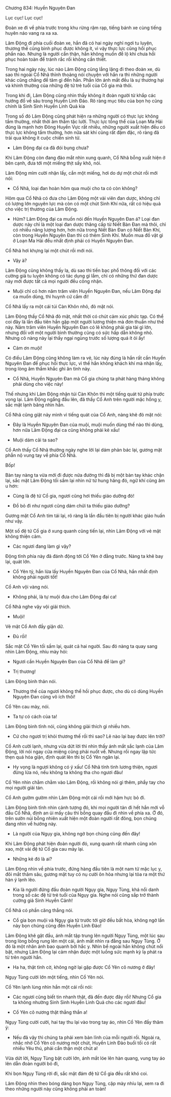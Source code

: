 




Chương 834: Huyền Nguyên Đan


Lục cục! Lục cục!

Đoàn xe đi về phía trước trong khu rừng rậm rạp, tiếng bánh xe cùng tiếng huyên náo vang ra xa xa.

Lâm Động đi phía cuối đoàn xe, hắn đã có hai ngày nghỉ ngơi tu luyện, thương thế cũng bình phục được không ít, vì vậy thực lực cũng hồi phục phần nào. Nhưng là người cẩn thận, hắn không muốn để lộ khi chưa hồi phục hoàn toàn để tránh rắc rối không cần thiết.

Trong hai ngày này, lúc nào Lâm Động cũng lẳng lặng đi theo đoàn xe, dù sao thì ngoài Cổ Nhã thỉnh thoảng nói chuyện với hắn ra thì những người khác cũng chẳng để tâm gì đến hắn. Phần lớn ánh mắt đều là sự thương hại và khinh thường của những đệ tử trẻ tuổi của Cổ gia mà thôi.

Trong khi đi, Lâm Động cũng nhìn thấy không ít đoàn người từ khắp các hướng đổ về sâu trong Huyền Linh Đảo. Rõ ràng mục tiêu của bọn họ cũng chính là Sinh Sinh Huyền Linh Quả kia

Trong số đó Lâm Động cũng phát hiện ra những người có thực lực không tầm thường, nhất thời âm thầm tặc lưỡi. Thực lực tổng thể của Loạn Ma Hải đúng là mạnh hơn Đông Huyền Vực rất nhiều, những người xuất hiện đều có thực lực không tầm thường, hơn nữa sát khí cũng rất đậm đặc, rõ ràng đã trải qua không ít cuộc chiến sinh tử.

- Lâm Động đại ca đã đói bụng chưa?

Khi Lâm Động còn đang đảo mắt nhìn xung quanh, Cổ Nhã bỗng xuất hiện ở bên cạnh, đưa tới một miếng thịt sấy khô, nói.

Lâm Động mỉm cười nhận lấy, cắn một miếng, hơi do dự một chút rồi mới nói:

- Cổ Nhã, loại đan hoàn hôm qua muội cho ta có còn không?

Hôm qua Cổ Nhã có đưa cho Lâm Động một vài viên đan dược, không chỉ có lượng lớn nguyên lực mà còn có một chút Sinh Khí nữa, rất có hiệu quả cho việc trị thương của Lâm Động.

- Hửm? Lâm Động đại ca muốn nói đến Huyền Nguyên Đan á? Loại đan dược này chỉ là một loại đan dược thăng cấp từ Niết Bàn Đan mà thôi, chỉ có nhiều năng lượng hơn, hơn nữa trong Niết Bàn Đan có Niết Bàn Khí, còn trong Huyền Nguyên Đan thì có thêm Sinh Khí. Muốn mua đồ vật gì ở Loạn Ma Hải đều nhất định phải có Huyền Nguyên Đan.

Cổ Nhã hơi khựng lại một chút rồi mới nói.

- Vậy à?

Lâm Động cũng không thấy lạ, dù sao thì tiền bạc phổ thông đối với các cường giả tu luyện không có tác dụng gì lắm, chỉ có những thứ đan dược này mới được tất cả mọi người đều công nhận.

- Muội chỉ có hơn năm trăm viên Huyền Nguyên Đan, nếu Lâm Động đại ca muốn dùng, thì huynh cứ cầm đi!

Cổ Nhã lấy ra một cái túi Càn Khôn nhỏ, đỏ mặt nói.

Lâm Động thấy Cổ Nhã đỏ mặt, nhất thời có chút cảm xúc phức tạp. Có thể coi đây là lần đầu tiên hắn gặp một người lương thiện mà đơn thuần như thế này. Năm trăm viên Huyền Nguyên Đan có lẽ không phải gia tài gì lớn, nhưng đối với một người bình thường cũng có sức hấp dẫn không nhỏ. Nhưng cô nàng này lại thấy ngại ngùng trước số lượng quá ít ỏi ấy!

- Cảm ơn muội!

Có điều Lâm Động cũng không làm ra vẻ, lúc này đúng là hắn rất cần Huyền Nguyên Đan để phục hồi thực lực, vì thế hắn không khách khí mà nhận lấy, trong lòng âm thầm khắc ghi ân tình này.

- Cổ Nhã, Huyền Nguyên Đan mà Cổ gia chúng ta phát hàng tháng không phải dùng cho việc này!

Thế nhưng khi Lâm Động nhận túi Càn Khôn thì một tiếng quát từ phía trước vọng lại. Lâm Động ngẩng đầu lên, đã thấy Cổ Anh trên người mặc hồng y, sắc mặt lạnh băng nhìn hắn.

Cổ Nhã cũng giật nảy mình vì tiếng quát của Cổ Anh, nàng khẽ đỏ mặt nói:

- Đây là Huyền Nguyên Đan của muội, muội muốn dùng thế nào thì dùng, hơn nữa Lâm Động đại ca cũng không phải kẻ xấu!

- Muội dám cãi ta sao?

Cổ Anh thấy Cổ Nhã thường ngày nghe lời lại dám phản bác lại, gương mặt phẫn nộ vung tay về phía Cổ Nhã.

Bốp!

Bàn tay nàng ta vừa mới đi được nửa đường thì đã bị một bàn tay khác chặn lại, sắc mặt Lâm Động tối sầm lại nhìn nữ tử hung hăng đó, ngữ khí cũng âm u hơn:

- Cùng là đệ tử Cổ gia, ngươi cũng hơi thiếu giáo dưỡng đó!

- Đồ bỏ đi như ngươi cũng dám chửi ta thiếu giáo dưỡng?

Gương mặt Cổ Anh tím tái lại, rõ ràng là lần đầu tiên bị người khác giáo huấn như vậy.

Một số đệ tử Cổ gia ở xung quanh cũng tiến lại, nhìn Lâm Động với vẻ mặt không thiện cảm.

- Các ngươi đang làm gì vậy?

Động tĩnh phía này đã đánh động tới Cổ Yên ở đằng trước. Nàng ta khẽ bay lại, quát lớn.

- Cổ Yên tỷ, hắn lừa lấy Huyền Nguyên Đan của Cổ Nhã, hắn nhất định không phải người tốt!

Cổ Anh vội vàng nói.

- Không phải, là tự muội đưa cho Lâm Động đại ca!

Cổ Nhã nghe vậy vội giải thích.

- Muội!

Vẻ mặt Cổ Anh đầy giận dữ.

- Đủ rồi!

Sắc mặt Cổ Yên tối sầm lại, quát cả hai người. Sau đó nàng ta quay sang nhìn Lâm Động, nhíu mày hỏi:

- Ngươi cần Huyền Nguyên Đan của Cổ Nhã để làm gì?

- Trị thương!

Lâm Động bình thản nói.

- Thương thế của ngươi không thể hồi phục được, cho dù có dùng Huyền Nguyên Đan cũng vô ích thôi!

Cổ Yên cau mày, nói.

- Ta tự có cách của ta!

Lâm Động bình tĩnh nói, cũng không giải thích gì nhiều hơn.

- Cứ cho ngươi trị khỏi thương thế rồi thì sao? Lẽ nào lại bay được lên trời?

Cổ Anh cười lạnh, nhưng vừa dứt lời thì nhìn thấy ánh mắt sắc lạnh của Lâm Động, lời nói ngay cửa miệng cũng phải nuốt về. Nhưng rồi ngay lập tức thẹn quá hóa giận, định quát lên thì bị Cổ Yên ngăn lại.

- Hy vọng là ngươi không có ý xấu! Cổ Nhã tính tình lương thiện, ngươi đừng lừa nó, nếu không ta không tha cho ngươi đâu!

Cổ Yên nhìn chằm chằm vào Lâm Động, rồi không nói gì thêm, phẩy tay cho mọi người giải tán.

Cổ Anh gườm gườm nhìn Lâm Động một cái rồi mới hậm hực bỏ đi.

Lâm Động bình tĩnh nhìn cảnh tượng đó, khi mọi người tản đi hết hắn mới vỗ đầu Cổ Nhã, định an ủi mấy câu thì bỗng quay đầu đi nhìn về phía xa. Ở đó, trên sườn núi bỗng nhiên xuất hiện một đoàn người rất đông, bọn chúng đang nhìn về hướng này.

- Là người của Ngụy gia, không ngờ bọn chúng cũng đến đây!

Khi Lâm Động phát hiện đoàn người đó, xung quanh rất nhanh cũng xôn xao, một vài đệ tử Cổ gia cau mày lại.

- Những kẻ đó là ai?

Lâm Động nhìn về phía trước, đứng hàng đầu tiên là một nam tử mặc lục y, đôi mắt thâm sâu, gương mặt tuy có nụ cười ôn hòa nhưng lại tỏa ra một thứ hàn ý lạnh lẽo.

- Kia là người đứng đầu đoàn người Ngụy gia, Ngụy Tùng, khá nổi danh trong số các đệ tử trẻ tuổi của Ngụy gia. Nghe nói cũng sắp trở thành cường giả Sinh Huyền Cảnh!

Cổ Nhã có phần căng thẳng nói.

- Cổ gia bọn muội và Ngụy gia từ trước tới giờ đều bất hòa, không ngờ lần này bọn chúng cũng đến Huyền Linh Đảo!

Lâm Động khẽ gật đầu, ánh mắt tập trung lên người Ngụy Tùng, một lúc sau trong lòng bỗng rung lên một cái, ánh mắt nhìn ra đằng sau Ngụy Tùng. Ở đó là một nhân ảnh bao quanh bởi hắc y. Nhìn bề ngoài hắn không chút nổi bật, nhưng Lâm Động lại cảm nhận được một luồng sức mạnh kỳ lạ phát ra từ trên người hắn.

- Ha ha, thật tình cờ, không ngờ lại gặp được Cổ Yên cô nương ở đây!

Ngụy Tùng cười lớn một tiếng, nhìn Cổ Yên nói.

Cổ Yên lạnh lùng nhìn hắn một cái rồi nói:

- Các ngươi cũng biết tin nhanh thật, đã đến được đây rồi! Nhưng Cổ gia ta không nhường Sinh Sinh Huyền Linh Quả cho các ngươi đâu!

- Cổ Yên cô nương thật thẳng thắn a!

Ngụy Tùng cười cười, hai tay thu lại vào trong tay áo, nhìn Cổ Yên đầy thâm ý:

- Nếu đã vậy thì chúng ta phải xem bản lĩnh của mỗi người rồi. Ngoài ra, nhắc nhở Cổ Yên cô nương một chút, Huyền Linh Đảo buổi tối có rất nhiều Yêu thú, phải cẩn thận một chút a!

Vừa dứt lời, Ngụy Tùng bật cười lớn, ánh mắt lóe lên hàn quang, vung tay áo lên dẫn đoàn người bỏ đi,

Khi bọn Ngụy Tùng rời đi, sắc mặt đám đệ tử Cổ gia đều rất khó coi.

Lâm Động nhìn theo bóng dáng bọn Ngụy Tùng, cặp mày nhíu lại, xem ra đi theo những người này cũng không phải an toàn!




